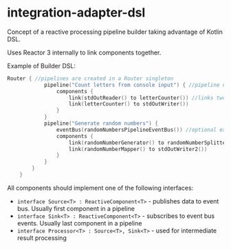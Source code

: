 # integration-adapter-dsl

Concept of a reactive processing pipeline builder taking advantage of Kotlin DSL.

Uses Reactor 3 internally to link components together.

Example of Builder DSL:
```kotlin    
Router { //pipelines are created in a Router singleton
            pipeline("Count letters from console input") { //pipeline name
                components {
                    link(stdOutReader() to letterCounter()) //links two components together
                    link(letterCounter() to stdOutWriter())
                }
            }
            pipeline("Generate random numbers") {
                eventBus(randomNumbersPipelineEventBus()) //optional external event bus can be set here
                components {
                    link(randomNumberGenerator() to randomNumberSplitter())
                    link(randomNumberMapper() to stdOutWriter2())
                }
            }
        }
    }
```

All components should implement one of the following interfaces:
- `interface Source<T> : ReactiveComponent<T>` - publishes data to event bus. Usually first component in a pipeline
- `interface Sink<T> : ReactiveComponent<T>` - subscribes to event bus events. Usually last component in a pipeline
- `interface Processor<T> : Source<T>, Sink<T>` - used for intermediate result processing
